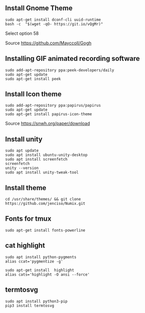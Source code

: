 ## Install Gnome Theme 

	sudo apt-get install dconf-cli uuid-runtime
	bash -c  "$(wget -qO- https://git.io/vQgMr)"

Select option 58

Source https://github.com/Mayccoll/Gogh

## Installing GIF animated recording software

```
sudo add-apt-repository ppa:peek-developers/daily
sudo apt-get update
sudo apt-get install peek
```

## Install Icon theme

	sudo add-apt-repository ppa:papirus/papirus
	sudo apt-get update
	sudo apt-get install papirus-icon-theme

Source https://snwh.org/paper/download

## Install unity 

    sudo apt update
    sudo apt install ubuntu-unity-desktop
    sudo apt install screenfetch
    screenfetch
    unity --version
    sudo apt install unity-tweak-tool

## Install theme

	cd /usr/share/themes/ && git clone https://github.com/jenciso/Numix.git

## Fonts for tmux

	sudo apt-get install fonts-powerline

## cat highlight


	sudo apt install python-pygments
	alias ccat='pygmentize -g'

	sudo apt-get install  highlight
	alias cats='highlight -O ansi --force'

## termtosvg

```
sudo apt install python3-pip
pip3 install termtosvg

```
